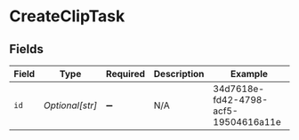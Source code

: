 # CreateClipTask


## Fields

| Field                                | Type                                 | Required                             | Description                          | Example                              |
| ------------------------------------ | ------------------------------------ | ------------------------------------ | ------------------------------------ | ------------------------------------ |
| `id`                                 | *Optional[str]*                      | :heavy_minus_sign:                   | N/A                                  | 34d7618e-fd42-4798-acf5-19504616a11e |